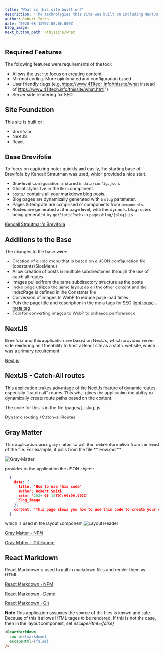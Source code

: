 ```yaml
---
title: 'What is this site built on?'
description: 'The technologies this site was built on including NextJs, React, Brevifolia'
author: Robert Smith
date: '2020-08-18T07:00:00.000Z'
blog_image: 
next_button_path: /thissite/what
---
```


## Required Features
The following features were requirements of the tool:

- Allows the user to focus on creating content 
- Minimal coding. More opinionated and configuration based
- User friendly slugs (e.g. https://www.411tech.info/thissite/what instead of https://www.411tech.info/thissite/what.html")
- Server side rendering for SEO



## Site Foundation
This site is built on:
- Brevifolia
- NextJS
- React


## Base Brevifolia

To focus on capturing notes quickly and easily, the starting base of Brevifolia by Kendall Strautman was used, which provided a nice start.

- Site-level configuration is stored in `data/config.json`.
- Global styles live in the `Meta` component.
- `posts/` contains all your markdown blog posts.
- Blog pages are dynamically generated with a `slug` parameter. 
- Pages & template are comprised of components from `components`.
- Routes are generated at the page level, with the dynamic blog routes being generated by `getStaticPaths` in `pages/blog/[slug].js`

[Kendall Strautman's Brevifolia](https://github.com/kendallstrautman/brevifolia-nextjs)

## Additions to the Base
The changes to the base were:

- Creation of a side menu that is based on a JSON configuration file (constants/SideMenu)
- Allow creation of posts in multiple subdirectories through the use of catch all routes
- Images pulled from the same subdirectory structure as the posts
- Index page utilizes the same layout as all the other content and the indexPage is defined in the Constants file
- Conversion of images to WebP to reduce page load times
- Puts the page title and description in the meta tags for SEO
[lighthouse - meta tag](https://web.dev/meta-description/?utm_source=lighthouse&utm_medium=devtools)
- Tool for converting images to WebP to enhance performance
 

## NextJS
Brevifolia and this application are based on NextJs, which provides server side rendering and theability to host a React site as a static website, which was a primary requirement. 


[Next.js](https://nextjs.org/)


## NextJS - Catch-All routes
This application teakes advantage of the NextJs feature of dynamic routes, especially "catch-all" routes. This what gives the application the ability to dynamically create route paths based on the content.

The code for this is in the file /pages/[...slug].js

[Dynamic routing / Catch-all Routes](https://nextjs.org/learn/basics/dynamic-routes/dynamic-routes-details)

## Gray Matter
This application uses gray matter to pull the meta-information from the head of the file. For example, it pulls from the file ** How.md **

![Gray-Matter](how-gray-matter.webp)

provides to the application the JSON object:

```json
  {
    data: {
      title: 'How to use this code'
      author: Robert Smith
      date: '2020-08-18T07:00:00.000Z'
      blog_image:
    },
    content: 'This page shows you how to use this code to create your own blog.'
  }
```

which is used in the layout component
![Layout Header](Layout-headerData.webp)

[Gray Matter - NPM](https://www.npmjs.com/package/gray-matter)

[Gray Matter - Git Source](https://github.com/jonschlinkert/gray-matter)
  

## React Markdown
React Markdown is used to pull in markdown files and render them as HTML.



[React Markdown - NPM](https://www.npmjs.com/package/react-markdown)

[React Markdown - Demo](https://rexxars.github.io/react-markdown/)

[React Markdown - Git](https://github.com/rexxars/react-markdown#readme)

**Note**
This application assumes the source of the files is known and safe. Because of this it allows HTML tages to be rendered. If this is not the case, then in the layout component, set *escapeHtml={false}*
```HTML
<ReactMarkdown
  source={markdown}
  escapeHtml={false}
/>
```


